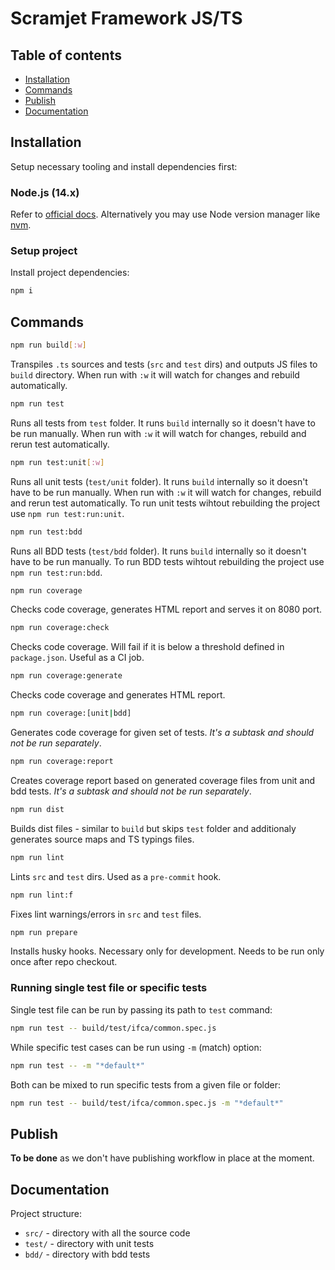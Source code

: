 # Scramjet Framework JS/TS

## Table of contents

- [Installation](#installation)
- [Commands](#commands)
- [Publish](#publish)
- [Documentation](#documentation)

## Installation

Setup necessary tooling and install dependencies first:

### Node.js (14.x)

Refer to [official docs](https://nodejs.org/en/download/). Alternatively you may use Node version manager like [nvm](https://github.com/nvm-sh/nvm).


### Setup project

Install project dependencies:

```bash
npm i
```

## Commands

```bash
npm run build[:w]
```

Transpiles `.ts` sources and tests (`src` and `test` dirs) and outputs JS files to `build` directory. When run with `:w` it will watch for changes and rebuild automatically.

```bash
npm run test
```

Runs all tests from `test` folder. It runs `build` internally so it doesn't have to be run manually. When run with `:w` it will watch for changes, rebuild and rerun test automatically.

```bash
npm run test:unit[:w]
```

Runs all unit tests (`test/unit` folder). It runs `build` internally so it doesn't have to be run manually. When run with `:w` it will watch for changes, rebuild and rerun test automatically. To run unit tests wihtout rebuilding the project use `npm run test:run:unit`.

```bash
npm run test:bdd
```

Runs all BDD tests (`test/bdd` folder). It runs `build` internally so it doesn't have to be run manually. To run BDD tests wihtout rebuilding the project use `npm run test:run:bdd`.

```bash
npm run coverage
```

Checks code coverage, generates HTML report and serves it on 8080 port.

```bash
npm run coverage:check
```

Checks code coverage. Will fail if it is below a threshold defined in `package.json`. Useful as a CI job.

```bash
npm run coverage:generate
```

Checks code coverage and generates HTML report.

```bash
npm run coverage:[unit|bdd]
```

Generates code coverage for given set of tests. _It's a subtask and should not be run separately_.

```bash
npm run coverage:report
```

Creates coverage report based on generated coverage files from unit and bdd tests. _It's a subtask and should not be run separately_.

```bash
npm run dist
```

Builds dist files - similar to `build` but skips `test` folder and additionaly generates source maps and TS typings files.

```bash
npm run lint
```

Lints `src` and `test` dirs. Used as a `pre-commit` hook.

```bash
npm run lint:f
```

Fixes lint warnings/errors in `src` and `test` files.

```bash
npm run prepare
```

Installs husky hooks. Necessary only for development. Needs to be run only once after repo checkout.

### Running single test file or specific tests

Single test file can be run by passing its path to `test` command:

```bash
npm run test -- build/test/ifca/common.spec.js
```

While specific test cases can be run using `-m` (match) option:

```bash
npm run test -- -m "*default*"
```

Both can be mixed to run specific tests from a given file or folder:

```bash
npm run test -- build/test/ifca/common.spec.js -m "*default*"
```

## Publish

**To be done** as we don't have publishing workflow in place at the moment.

## Documentation

Project structure:

* `src/` - directory with all the source code
* `test/` - directory with unit tests
* `bdd/` - directory with bdd tests
